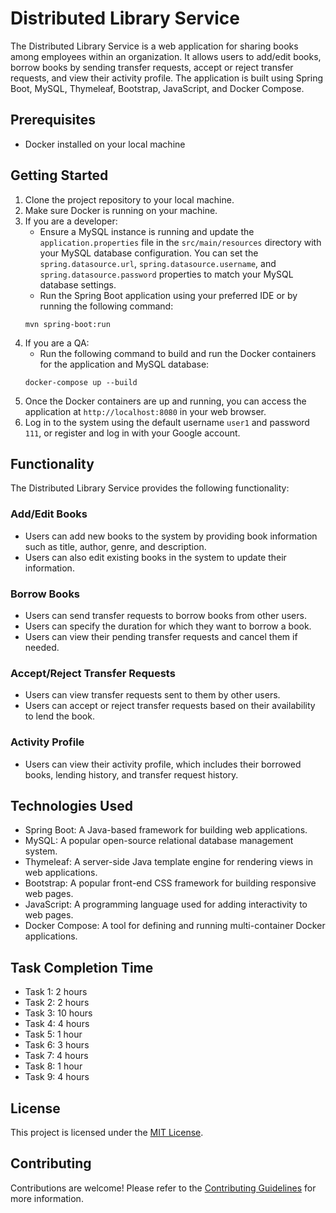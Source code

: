 # Distributed Library Service

The Distributed Library Service is a web application for sharing books among employees within an organization. It allows users to add/edit books, borrow books by sending transfer requests, accept or reject transfer requests, and view their activity profile. The application is built using Spring Boot, MySQL, Thymeleaf, Bootstrap, JavaScript, and Docker Compose.

## Prerequisites
- Docker installed on your local machine

## Getting Started
1. Clone the project repository to your local machine.
2. Make sure Docker is running on your machine.
3. If you are a developer:
    - Ensure a MySQL instance is running and update the `application.properties` file in the `src/main/resources` directory with your MySQL database configuration. You can set the `spring.datasource.url`, `spring.datasource.username`, and `spring.datasource.password` properties to match your MySQL database settings.
    - Run the Spring Boot application using your preferred IDE or by running the following command:
    ```
    mvn spring-boot:run
    ```
4. If you are a QA:
    - Run the following command to build and run the Docker containers for the application and MySQL database:
    ```
    docker-compose up --build
    ```
5. Once the Docker containers are up and running, you can access the application at `http://localhost:8080` in your web browser.
6. Log in to the system using the default username `user1` and password `111`, or register and log in with your Google account.

## Functionality
The Distributed Library Service provides the following functionality:

### Add/Edit Books
- Users can add new books to the system by providing book information such as title, author, genre, and description.
- Users can also edit existing books in the system to update their information.

### Borrow Books
- Users can send transfer requests to borrow books from other users.
- Users can specify the duration for which they want to borrow a book.
- Users can view their pending transfer requests and cancel them if needed.

### Accept/Reject Transfer Requests
- Users can view transfer requests sent to them by other users.
- Users can accept or reject transfer requests based on their availability to lend the book.

### Activity Profile
- Users can view their activity profile, which includes their borrowed books, lending history, and transfer request history.

## Technologies Used
- Spring Boot: A Java-based framework for building web applications.
- MySQL: A popular open-source relational database management system.
- Thymeleaf: A server-side Java template engine for rendering views in web applications.
- Bootstrap: A popular front-end CSS framework for building responsive web pages.
- JavaScript: A programming language used for adding interactivity to web pages.
- Docker Compose: A tool for defining and running multi-container Docker applications.

## Task Completion Time
- Task 1: 2 hours
- Task 2: 2 hours
- Task 3: 10 hours
- Task 4: 4 hours
- Task 5: 1 hour
- Task 6: 3 hours
- Task 7: 4 hours
- Task 8: 1 hour
- Task 9: 4 hours

## License
This project is licensed under the [MIT License](LICENSE).

## Contributing
Contributions are welcome! Please refer to the [Contributing Guidelines](CONTRIBUTING.md) for more information.
